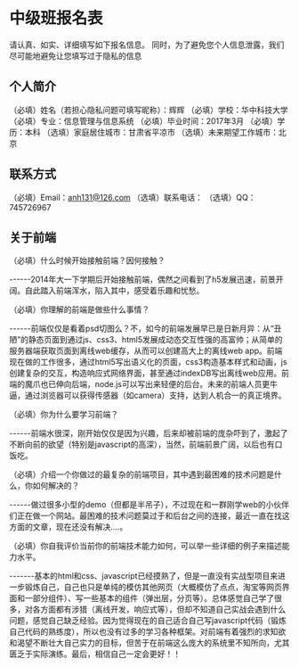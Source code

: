 # 中级班报名表

请认真、如实、详细填写如下报名信息。 同时，为了避免您个人信息泄露，我们尽可能地避免让您填写过于隐私的信息

## 个人简介

（必填）姓名（若担心隐私问题可填写昵称）：辉辉
（必填）学校：华中科技大学
（必填）专业：信息管理与信息系统
（必填）毕业时间：2017年3月
（必填）学历：本科
（选填）家庭居住城市：甘肃省平凉市
（选填）未来期望工作城市：北京

## 联系方式

（必填）Email：anh131@126.com
（选填）联系电话：
（选填）QQ：745726967

## 关于前端

（必填）什么时候开始接触前端？因何接触？

------2014年大一下学期后开始接触前端，偶然之间看到了h5发展迅速，前景开阔。自此踏入前端浑水，陷入其中，感受着乐趣和忧愁。

（必填）你理解的前端是做些什么事情？

------前端仅仅是看着psd切图么？不，如今的前端发展早已是日新月异：从“丑陋”的静态页面到通过js、css3、html5发展成动态交互性强的高富帅；从简单的服务器端获取页面到离线web缓存，从而可以创建高大上的离线web app。前端现在做的工作很多，通过html5写出语义化的页面，css3构造基本样式和动画，js创建复杂的交互，构造响应式网络界面，甚至通过indexDB写出离线web应用。前端的魔爪也已伸向后端，node.js可以写出来轻便的后台。未来的前端人员更牛逼，通过浏览器可以获得传感器（如camera）支持，达到人机合一的真正境界。

（必填）你为什么要学习前端？

------前端水很深，刚开始仅仅是因为兴趣，后来却被前端的庞杂吓到了，激起了不断向前的欲望（特别是javascript的高深），当然，前端前景广阔，以后也有口饭吃。

（必填）介绍一个你做过的最复杂的前端项目，其中遇到最困难的技术问题是什么，你如何解决的？

------做过很多小型的demo（但都是半吊子），不过现在和一群刚学web的小伙伴们正在做一个网站。最困难的技术问题莫过于和后台之间的连接，最近一直在找这方面的文章，现在还没有解决....。

（必填）你自我评价当前你的前端技术能力如何，可以举一些详细的例子来描述能力水平。

-------基本的html和css、javascript已经摸熟了，但是一直没有实战型项目来进一步锻炼自己，自己也只是单纯的模仿其他网页（大概模仿了点点，淘宝等网页界面和一部分组件）、写一些基本的组件（弹出层，分页等）。总体感觉自己学了很多，对各方面都有涉猎（离线开发，响应式等），但却不知道自己实战会遇到什么问题，感觉自己缺乏经验。因为觉得现在的自己适合自己写javascript代码（锻炼自己代码的熟练度），所以也没有过多的学习各种框架。对前端有着强烈的求知欲和渴望不断壮大自己实力的目标，但苦于在前端这么庞大的系统里不知所向，尤其匮乏于实际演练。最后，相信自己一定会更好！！
